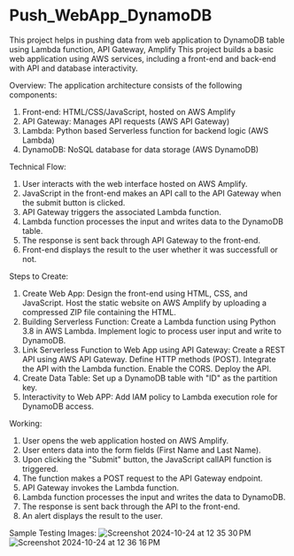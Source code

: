 # Push_WebApp_DynamoDB
This project helps in pushing data from web application to DynamoDB table using Lambda function, API Gateway, Amplify
This project builds a basic web application using AWS services, including a front-end and back-end with API and database interactivity.

Overview:
The application architecture consists of the following components:
1. Front-end: HTML/CSS/JavaScript, hosted on AWS Amplify
2. API Gateway: Manages API requests (AWS API Gateway)
3. Lambda: Python based Serverless function for backend logic (AWS Lambda)
4. DynamoDB: NoSQL database for data storage (AWS DynamoDB)

Technical Flow:
1. User interacts with the web interface hosted on AWS Amplify.
2. JavaScript in the front-end makes an API call to the API Gateway when the submit button is clicked.
3. API Gateway triggers the associated Lambda function.
4. Lambda function processes the input and writes data to the DynamoDB table.
5. The response is sent back through API Gateway to the front-end.
6. Front-end displays the result to the user whether it was successfull or not.
   
Steps to Create:
1. Create Web App: Design the front-end using HTML, CSS, and JavaScript. Host the static website on AWS Amplify by uploading a compressed ZIP file containing the HTML.
2. Building Serverless Function: Create a Lambda function using Python 3.8 in AWS Lambda. Implement logic to process user input and write to DynamoDB.
3. Link Serverless Function to Web App using API Gateway: Create a REST API using AWS API Gateway. Define HTTP methods (POST). Integrate the API with the Lambda function. Enable the CORS. Deploy the API.
4. Create Data Table: Set up a DynamoDB table with "ID" as the partition key.
5. Interactivity to Web APP: Add IAM policy to Lambda execution role for DynamoDB access.

Working:
1. User opens the web application hosted on AWS Amplify.
2. User enters data into the form fields (First Name and Last Name).
3. Upon clicking the "Submit" button, the JavaScript callAPI function is triggered.
4. The function makes a POST request to the API Gateway endpoint.
5. API Gateway invokes the Lambda function.
6. Lambda function processes the input and writes the data to DynamoDB.
7. The response is sent back through the API to the front-end.
8. An alert displays the result to the user.
   
Sample Testing Images:
![Screenshot 2024-10-24 at 12 35 30 PM](https://github.com/user-attachments/assets/0cb81a38-0423-49ce-a59c-76960e91fd19)
![Screenshot 2024-10-24 at 12 36 16 PM](https://github.com/user-attachments/assets/d3604ef5-0625-47d0-8046-9d80e9982ac2)
